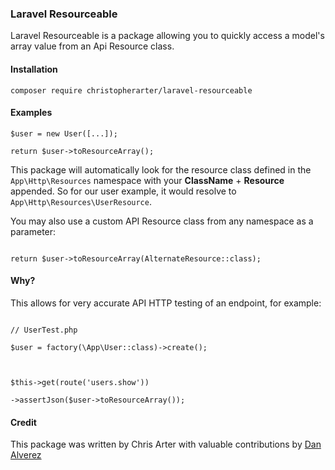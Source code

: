 
### Laravel Resourceable

Laravel Resourceable is a package allowing you to quickly access a model's array value from an Api Resource class.

  

#### Installation
```
composer require christopherarter/laravel-resourceable
```

  

#### Examples
```
$user = new User([...]);

return $user->toResourceArray();

```

This package will automatically look for the resource class defined in the `App\Http\Resources` namespace with your **ClassName** + **Resource** appended. So for our user example, it would resolve to `App\Http\Resources\UserResource`.

  

You may also use a custom API Resource class from any namespace as a parameter:

```

return $user->toResourceArray(AlternateResource::class);

```

  

#### Why?

  

This allows for very accurate API HTTP testing of an endpoint, for example:

  

```

// UserTest.php

$user = factory(\App\User::class)->create();

  

$this->get(route('users.show'))

->assertJson($user->toResourceArray());

```

  

#### Credit

This package was written by Chris Arter with valuable contributions by [Dan Alverez](https://github.com/bayareawebpro)
